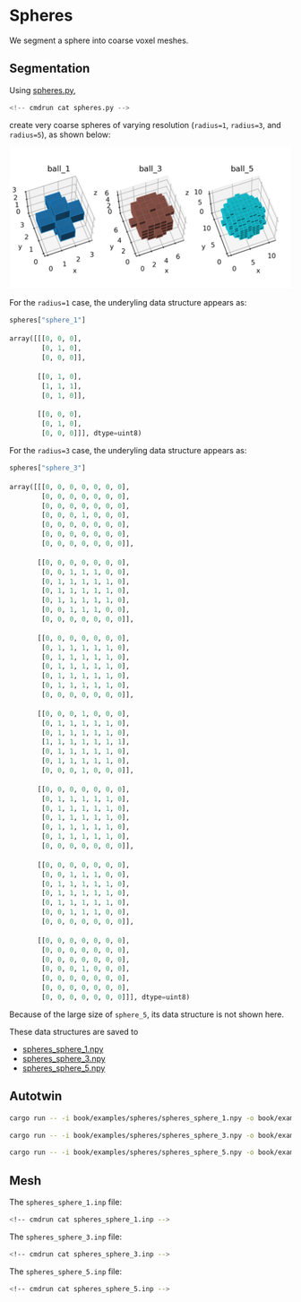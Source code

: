 # Spheres

We segment a sphere into coarse voxel meshes.

## Segmentation

Using [spheres.py](spheres.py),

```python
<!-- cmdrun cat spheres.py -->
```

create very coarse spheres of varying
resolution (`radius=1`, `radius=3`, and `radius=5`), as shown below:

![spheres.png](spheres.png)

For the `radius=1` case, the underyling data structure appears as:

```python
spheres["sphere_1"]

array([[[0, 0, 0],
        [0, 1, 0],
        [0, 0, 0]],

       [[0, 1, 0],
        [1, 1, 1],
        [0, 1, 0]],

       [[0, 0, 0],
        [0, 1, 0],
        [0, 0, 0]]], dtype=uint8)
```

For the `radius=3` case, the underyling data structure appears as:

```python
spheres["sphere_3"]

array([[[0, 0, 0, 0, 0, 0, 0],
        [0, 0, 0, 0, 0, 0, 0],
        [0, 0, 0, 0, 0, 0, 0],
        [0, 0, 0, 1, 0, 0, 0],
        [0, 0, 0, 0, 0, 0, 0],
        [0, 0, 0, 0, 0, 0, 0],
        [0, 0, 0, 0, 0, 0, 0]],

       [[0, 0, 0, 0, 0, 0, 0],
        [0, 0, 1, 1, 1, 0, 0],
        [0, 1, 1, 1, 1, 1, 0],
        [0, 1, 1, 1, 1, 1, 0],
        [0, 1, 1, 1, 1, 1, 0],
        [0, 0, 1, 1, 1, 0, 0],
        [0, 0, 0, 0, 0, 0, 0]],

       [[0, 0, 0, 0, 0, 0, 0],
        [0, 1, 1, 1, 1, 1, 0],
        [0, 1, 1, 1, 1, 1, 0],
        [0, 1, 1, 1, 1, 1, 0],
        [0, 1, 1, 1, 1, 1, 0],
        [0, 1, 1, 1, 1, 1, 0],
        [0, 0, 0, 0, 0, 0, 0]],

       [[0, 0, 0, 1, 0, 0, 0],
        [0, 1, 1, 1, 1, 1, 0],
        [0, 1, 1, 1, 1, 1, 0],
        [1, 1, 1, 1, 1, 1, 1],
        [0, 1, 1, 1, 1, 1, 0],
        [0, 1, 1, 1, 1, 1, 0],
        [0, 0, 0, 1, 0, 0, 0]],

       [[0, 0, 0, 0, 0, 0, 0],
        [0, 1, 1, 1, 1, 1, 0],
        [0, 1, 1, 1, 1, 1, 0],
        [0, 1, 1, 1, 1, 1, 0],
        [0, 1, 1, 1, 1, 1, 0],
        [0, 1, 1, 1, 1, 1, 0],
        [0, 0, 0, 0, 0, 0, 0]],

       [[0, 0, 0, 0, 0, 0, 0],
        [0, 0, 1, 1, 1, 0, 0],
        [0, 1, 1, 1, 1, 1, 0],
        [0, 1, 1, 1, 1, 1, 0],
        [0, 1, 1, 1, 1, 1, 0],
        [0, 0, 1, 1, 1, 0, 0],
        [0, 0, 0, 0, 0, 0, 0]],

       [[0, 0, 0, 0, 0, 0, 0],
        [0, 0, 0, 0, 0, 0, 0],
        [0, 0, 0, 0, 0, 0, 0],
        [0, 0, 0, 1, 0, 0, 0],
        [0, 0, 0, 0, 0, 0, 0],
        [0, 0, 0, 0, 0, 0, 0],
        [0, 0, 0, 0, 0, 0, 0]]], dtype=uint8)
```

Because of the large size of `sphere_5`, its data structure is not shown
here.

These data structures are saved to

* [spheres_sphere_1.npy](spheres_sphere_1.npy)
* [spheres_sphere_3.npy](spheres_sphere_3.npy)
* [spheres_sphere_5.npy](spheres_sphere_5.npy)

## Autotwin

```sh
cargo run -- -i book/examples/spheres/spheres_sphere_1.npy -o book/examples/spheres/spheres_sphere_1.inp -x 3 -y 3 -z 3
```

```sh
cargo run -- -i book/examples/spheres/spheres_sphere_3.npy -o book/examples/spheres/spheres_sphere_3.inp -x 7 -y 7 -z 7
```

```sh
cargo run -- -i book/examples/spheres/spheres_sphere_5.npy -o book/examples/spheres/spheres_sphere_5_.inp -x 11 -y 11 -z 11
```

## Mesh

The `spheres_sphere_1.inp` file:

```sh
<!-- cmdrun cat spheres_sphere_1.inp -->
```

The `spheres_sphere_3.inp` file:

```sh
<!-- cmdrun cat spheres_sphere_3.inp -->
```

The `spheres_sphere_5.inp` file:

```sh
<!-- cmdrun cat spheres_sphere_5.inp -->
```
